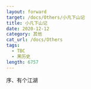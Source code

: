 ```yaml
---
layout: forward
target: /docs/Others/小凡下山记
title: 小凡下山记
date: 2020-12-12
category: 其他
cat_url: /docs/Others
tags: 
  - TBC
  - 黑历史
length: 6757
---
```


序、有个江湖
